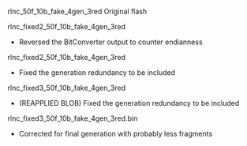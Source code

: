 rlnc_50f_10b_fake_4gen_3red
Original flash

rlnc_fixed2_50f_10b_fake_4gen_3red
- Reversed the BitConverter output to counter endianness

rlnc_fixed2_50f_10b_fake_4gen_3red
- Fixed the generation redundancy to be included

rlnc_fixed3_50f_10b_fake_4gen_3red
- (REAPPLIED BLOB) Fixed the generation redundancy to be included

rlnc_fixed3_50f_10b_fake_4gen_3red.bin
- Corrected for final generation with probably less fragments